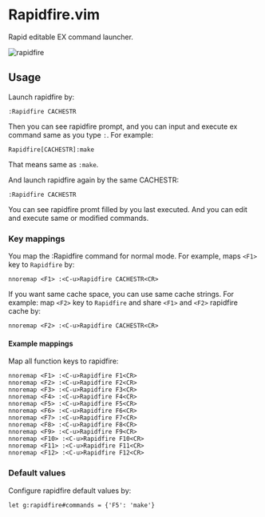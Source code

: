 # Rapidfire.vim
Rapid editable EX command launcher.

![rapidfire](https://user-images.githubusercontent.com/888388/83951204-cb5b9d00-a86a-11ea-97e3-4479278edddd.gif)

## Usage

Launch rapidfire by:
```.vim
:Rapidfire CACHESTR
```
Then you can see rapidfire prompt, and you can input and execute ex command same as you type `:`.
For example:
```.vim
Rapidfire[CACHESTR]:make
```
That means same as `:make`.

And launch rapidfire again by the same CACHESTR:
```.vim
:Rapidfire CACHESTR
```
You can see rapidfire promt filled by you last executed.
And you can edit and execute same or modified commands.

### Key mappings

You map the :Rapidfire command for normal mode.
For example, maps `<F1>` key to `Rapidfire` by:
```.vim
nnoremap <F1> :<C-u>Rapidfire CACHESTR<CR>
```

If you want same cache space, you can use same cache strings.
For example: map `<F2>` key to `Rapidfire` and share `<F1>` and `<F2>` rapidfire cache by:
```.vim
nnoremap <F2> :<C-u>Rapidfire CACHESTR<CR>
```

#### Example mappings
Map all function keys to rapidfire:
```.vim
nnoremap <F1> :<C-u>Rapidfire F1<CR>
nnoremap <F2> :<C-u>Rapidfire F2<CR>
nnoremap <F3> :<C-u>Rapidfire F3<CR>
nnoremap <F4> :<C-u>Rapidfire F4<CR>
nnoremap <F5> :<C-u>Rapidfire F5<CR>
nnoremap <F6> :<C-u>Rapidfire F6<CR>
nnoremap <F7> :<C-u>Rapidfire F7<CR>
nnoremap <F8> :<C-u>Rapidfire F8<CR>
nnoremap <F9> :<C-u>Rapidfire F9<CR>
nnoremap <F10> :<C-u>Rapidfire F10<CR>
nnoremap <F11> :<C-u>Rapidfire F11<CR>
nnoremap <F12> :<C-u>Rapidfire F12<CR>
```

### Default values
Configure rapidfire default values by:
```.vim
let g:rapidfire#commands = {'F5': 'make'}
```
